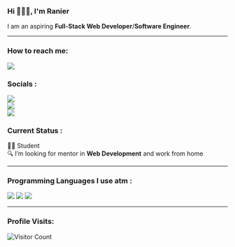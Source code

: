 ### Hi 🙋🏻‍♂️, I'm Ranier <br>
I am an aspiring <strong>Full-Stack Web Developer</strong>/<strong>Software Engineer</strong>.

------------------------------------------- 
### How to reach me: 
<a href="mailto: rdavee0412@gmail.com">
<img src="https://img.shields.io/badge/-rdavee0412%40gmail.com-7B83EB?&style=for-the-badge&logo=Microsoft-outlook&logoColor=white" ></a>

### Socials :
<a href="https://www.linkedin.com/in/Rdaavee/"><img src="https://img.shields.io/badge/LinkedIn-%230077B5.svg?&style=for-the-badge&logo=linkedin&logoColor=white"></a> <br>
<a href="https://www.facebook.com/rdaavee/"><img src="https://img.shields.io/badge/Facebook-1877F2?style=for-the-badge&logo=facebook&logoColor=white"></a> <br>
<a href="https://instagram.com/rdaavee"><img src="https://img.shields.io/badge/Instagram-%23E4405F.svg?&style=for-the-badge&logo=instagram&logoColor=white"></a> 


### Current Status :

 👦🏻 Student <br>
 🔍 I’m looking for mentor in <strong>Web Development</strong> and work from home <br>

------------------------------------------- 

### Programming Languages ​​I use atm :

<img src="https://img.shields.io/badge/html5-%23E34F26.svg?style=for-the-badge&logo=html5&logoColor=white">   
<img src="https://img.shields.io/badge/css3%20-%2314354C.svg?&style=for-the-badge&logo=css3&logoColor=white">   
<img src="https://img.shields.io/badge/javascript%20-%23323330.svg?&style=for-the-badge&logo=javascript&logoColor=%23F7DF1E">

[//]: <> (Credits: Sir Carl Castanas layout)
[//]: <> (Credits: carlcastanas)
[//]: <> (Credits: Last edited on: 01/12/23)


------------------------------------------- 

### Profile Visits:
![Visitor Count](https://profile-counter.glitch.me/{Rdavee}/count.svg)
